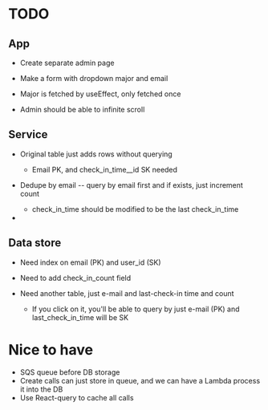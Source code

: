 # TODO

## App
* Create separate admin page
* Make a form with dropdown major and email
* Major is fetched by useEffect, only fetched once

* Admin should be able to infinite scroll


## Service
* Original table just adds rows without querying
  * Email PK, and check_in_time__id SK needed

* Dedupe by email -- query by email first and if exists, just increment count
   * check_in_time should be modified to be the last check_in_time
* 


## Data store
* Need index on email (PK) and user_id (SK)
* Need to add check_in_count field

* Need another table, just e-mail and last-check-in time and count
  * If you click on it, you'll be able to query by just e-mail (PK) and last_check_in_time will be SK


# Nice to have
* SQS queue before DB storage
* Create calls can just store in queue, and we can have a Lambda process it into the DB
* Use React-query to cache all calls
